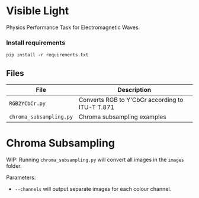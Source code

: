 Visible Light
=============
Physics Performance Task for Electromagnetic Waves.

### Install requirements
```console
pip install -r requirements.txt
```

Files
-----------------
| File | Description |
| ---- | ----------- |
| `RGB2YCbCr.py` | Converts RGB to Y'CbCr according to ITU-T T.871 |
| `chroma_subsampling.py` | Chroma subsampling examples |

Chroma Subsampling
==================

WIP:
Running `chroma_subsampling.py` will convert all images in the `images` folder.

Parameters:
 - `--channels` will output separate images for each colour channel.